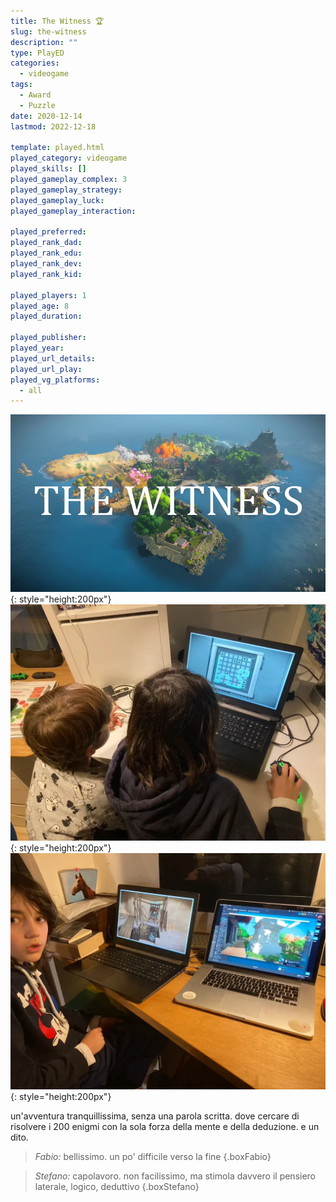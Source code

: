 ```yaml
---
title: The Witness 🏆
slug: the-witness
description: ""
type: PlayED
categories:
  - videogame
tags:
  - Award
  - Puzzle
date: 2020-12-14
lastmod: 2022-12-18

template: played.html
played_category: videogame
played_skills: []
played_gameplay_complex: 3
played_gameplay_strategy:
played_gameplay_luck:
played_gameplay_interaction:

played_preferred:
played_rank_dad: 
played_rank_edu:
played_rank_dev:
played_rank_kid: 

played_players: 1
played_age: 8
played_duration: 

played_publisher: 
played_year: 
played_url_details: 
played_url_play: 
played_vg_platforms:
  - all
---
```


![](img/the_witness.webp){: style="height:200px"}
![](img/the_witness_1.webp){: style="height:200px"}
![](img/the_witness_2.webp){: style="height:200px"}

un'avventura tranquillissima, senza una parola scritta.
dove cercare di risolvere i 200 enigmi con la sola forza della mente e della deduzione. e un dito.

> *Fabio:* bellissimo. un po' difficile verso la fine
{.boxFabio}

> *Stefano:* capolavoro. non facilissimo, ma stimola davvero il pensiero laterale, logico, deduttivo
{.boxStefano}

